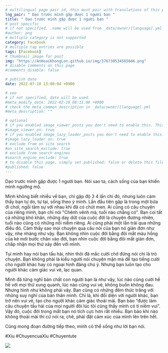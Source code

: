 ```yaml
---
# multilingual page pair id, this must pair with translations of this page. (This name must be unique)
lng_pair: " Dạo trước mình gặp được 1 người bạn "
title: " Dạo trước mình gặp được 1 người bạn "
# post specific
# if not specified, .name will be used from _data/owner/[language].yml
#author: png
# multiple category is not supported
category: Facebook
# multiple tag entries are possible
tags: [Facebook]
# thumbnail image for post
img: "https://AnHoaiKhongLon.github.io/img/376730534565666.png"
# disable comments on this page
#comments_disable: false

# publish date
date: 2022-07-18 13:00:04 +0900

# seo
# if not specified, date will be used.
#meta_modify_date: 2022-02-10 08:11:06 +0900
# check the meta_common_description in _data/owner/[language].yml
#meta_description: ""

# optional
# if you enabled image_viewer_posts you don't need to enable this. This is only if image_viewer_posts = false
#image_viewer_on: true
# if you enabled image_lazy_loader_posts you don't need to enable this. This is only if image_lazy_loader_posts = false
#image_lazy_loader_on: true
# exclude from on site search
#on_site_search_exclude: true
# exclude from search engines
#search_engine_exclude: true
# to disable this page, simply set published: false or delete this file
#published: false
---
```


<!-- outline-start -->

Dạo trước mình gặp được 1 người bạn. Nói sao ta, cách sống của bạn khiến mình ngưỡng mộ.

Mình không biết nhiều về bạn, chỉ gặp độ 3 4 lần chi đó, nhưng luôn cảm thấy bạn tự do, tự tại, sống theo ý mình. Lần đầu tiên gặp là trong một bữa đi chơi, ngồi tâm sự với nhau khi đã có chút men. Ai cũng có câu chuyện của riêng mình, bạn chỉ nói "Chênh vênh mà, tuổi nào chẳng có". Bạn coi tất cả những khó khăn, những day dứt của cuộc đời là chuyện đương nhiên, tuổi nào cũng có những nỗi niềm riêng. Ai cũng phải một lần trải qua những điều đó. Cảm thấy sao mọi chuyện qua câu nói của bạn nó giản đơn như vậy, nhẹ nhàng như vậy. Bạn không nhìn cuộc đời bằng đôi mắt màu hồng của kẻ mới bước chân vào đời, bạn nhìn cuộc đời bằng đôi mắt giản đơn, chấp nhận mọi thứ xảy đến với mình.

Tụi mình hay nói bạn tấu hài, nhìn thôi đã mắc cười chớ đừng nói chi là trò chuyện. Bạn không phải là kiểu người nói chuyện mặn mà để tạo tiếng cười cho người khác hay có ngoại hình đáng chú ý. Nhưng bạn luôn tạo cho người khác cảm giác vui vẻ, lạc quan.

Mình đã từng nghĩ bản chất con người bạn là như vậy, lúc nào cũng cười hề hề với mọi thứ xung quanh, lúc nào cũng vui vẻ, không buồn không đau. Nhưng hình như không phải vậy. Bạn cũng có những đêm thức trắng với những suy nghĩ của bản thân mình. Chỉ là, khi đối diện với người khác, bạn trở nên vui vẻ, tạo cho người khác cảm giác thoải mái. Bạn bảo “được làm câu chuyện tấu hài của mọi người đôi lúc tôi cũng thấy mình có tí niềm vui”. Vậy đó, cuộc đời trong mắt bạn nó tích cực hơn rất nhiều. Bạn bảo khi nào không thoải mái thì cứ nói ra, chê, phải đặt cảm xúc của mình lên trên hết.

Cũng mong đoạn đường tiếp theo, mình có thể sống như lời bạn nói.

#Xíu
#ChuyencuaXiu
#Chuyentute

<!-- outline-end -->

<img src= "https://AnHoaiKhongLon.github.io/img/376730534565666.png">